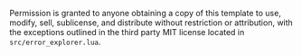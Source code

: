 Permission is granted to anyone obtaining a copy of this template to use, modify, sell, sublicense, and distribute without restriction or attribution, with the exceptions outlined in the third party MIT license located in `src/error_explorer.lua`.

